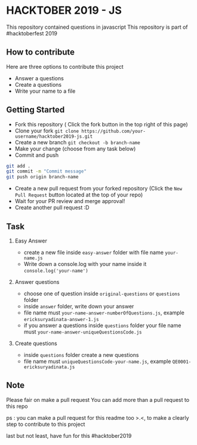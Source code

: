 # HACKTOBER 2019 - JS

This repository contained questions in javascript
This repository is part of #hacktoberfest 2019

## How to contribute

Here are three options to contribute this project

- Answer a questions
- Create a questions
- Write your name to a file

## Getting Started

- Fork this repository ( Click the fork button in the top right of this page)
- Clone your fork
`git clone https://github.com/your-username/hacktober2019-js.git`
- Create a new branch
`git checkout -b branch-name`
- Make your change (choose from any task below)
- Commit and push

```sh
git add .
git commit -m "Commit message"
git push origin branch-name
```

- Create a new pull request from your forked repository (Click the `New Pull Request` button located at the top of your repo)
- Wait for your PR review and merge approval!
- Create another pull request :D

## Task

1. Easy Answer

    - create a new file inside `easy-answer` folder with file name `your-name.js`
    - Write down a console.log with your name inside it `console.log('your-name')`

2. Answer questions

    - choose one of question inside `original-questions` or `questions` folder
    - inside `answer` folder, write down your answer
    - file name must `your-name-answer-numberOfQuestions.js`, example `ericksuryadinata-answer-1.js`
    - if you answer a questions inside `questions` folder your file name must `your-name-answer-uniqueQuestionsCode.js`

3. Create questions

    - inside `questions` folder create a new questions
    - file name must `uniqueQuestionsCode-your-name.js`, example `QE0001-ericksuryadinata.js`

## Note

Please fair on make a pull request
You can add more than a pull request to this repo

ps : you can make a pull request for this readme too >.<, to make a clearly step to contribute to this project

last but not least, have fun for this #hacktober2019
